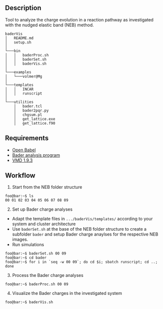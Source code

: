 ## Description
Tool to analyze the charge evolution in a reaction pathway as investigated with the nudged elastic band (NEB) method.

```
baderVis
│   README.md
│   setup.sh
│
└───bin
│   │   baderProc.sh
│   │   baderSet.sh
│   │   baderVis.sh
│   
└───examples
│   └───volmer@Mg
│
└───templates
│   │   INCAR
│   │   runscript
│   
└───utilities
    │   bader.tcl
    │   bader2pqr.py
    │   chgsum.pl
    │   get_lattice.exe
    │   get_lattice.f90
```

## Requirements
- [Open Babel](http://openbabel.org/wiki/Category:Installation)
- [Bader analysis program](http://theory.cm.utexas.edu/henkelman/code/bader/)
- [VMD 1.9.3](https://www.ks.uiuc.edu/Development/Download/download.cgi?PackageName=VMD)

## Workflow
1. Start from the NEB folder structure	
```console
foo@bar:~$ ls
00 01 02 03 04 05 06 07 08 09
```

2. Set up Bader charge analyses
  * Adapt the template files in `.../baderVis/templates/` according to your system and cluster architecture
  * Use `baderSet.sh` at the base of the NEB folder structure to create a subfolder `bader` and setup Bader charge anaylses for the respective NEB images.	
  * Run simulations
```console
foo@bar:~$ baderSet.sh 00 09
foo@bar:~$ cd bader
foo@bar:~$ for i in `seq -w 00 09`; do cd $i; sbatch runscript; cd ..; done
```

3. Process the Bader charge analyses
```console
foo@bar:~$ baderProc.sh 00 09
```

4. Visualize the Bader charges in the investigated system

```console
foo@bar:~$ baderVis.sh
```